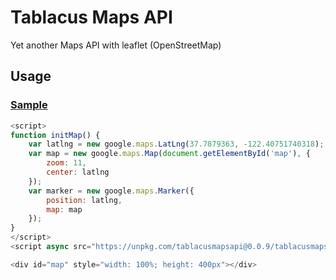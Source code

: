 # Tablacus Maps API

Yet another Maps API with leaflet (OpenStreetMap)

## Usage

### [Sample](http://tmapapi.netlify.com/sample.html)

```js
<script>
function initMap() {
    var latlng = new google.maps.LatLng(37.7879363, -122.40751740318);
    var map = new google.maps.Map(document.getElementById('map'), {
        zoom: 11,
        center: latlng
    });
    var marker = new google.maps.Marker({
        position: latlng,
        map: map
    });
}
</script>
<script async src="https://unpkg.com/tablacusmapsapi@0.0.9/tablacusmapsapi.js?callback=initMap&alias=google"></script>

<div id="map" style="width: 100%; height: 400px"></div>
```
